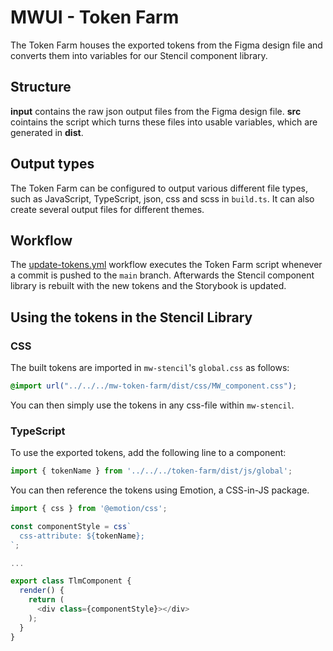 # MWUI - Token Farm

The Token Farm houses the exported tokens from the Figma design file and converts them into variables for our Stencil component library.

## Structure

**input** contains the raw json output files from the Figma design file. **src** cointains the script which turns these files into usable variables, which are generated in **dist**.

## Output types

The Token Farm can be configured to output various different file types, such as JavaScript, TypeScript, json, css and scss in `build.ts`. It can also create several output files for different themes. 

## Workflow

The [update-tokens.yml](https://github.com/MaibornWolff/tlm-components/blob/f1e251d73e552d90f0c734b5e58b180c5bd5f96d/.github/workflows/update-tokens.yml) workflow executes the Token Farm script whenever a commit is pushed to the `main` branch. Afterwards the Stencil component library is rebuilt with the new tokens and the Storybook is updated.

## Using the tokens in the Stencil Library

### CSS

The built tokens are imported in `mw-stencil`'s `global.css` as follows:

```css
@import url("../../../mw-token-farm/dist/css/MW_component.css");
```

You can then simply use the tokens in any css-file within `mw-stencil`.

### TypeScript

To use the exported tokens, add the following line to a component:

```TypeScript
import { tokenName } from '../../../token-farm/dist/js/global';
```

You can then reference the tokens using Emotion, a CSS-in-JS package.

```TypeScript
import { css } from '@emotion/css';

const componentStyle = css`
  css-attribute: ${tokenName};
`;

...

export class TlmComponent {
  render() {
    return (
      <div class={componentStyle}></div>
    );
  }
}
```
